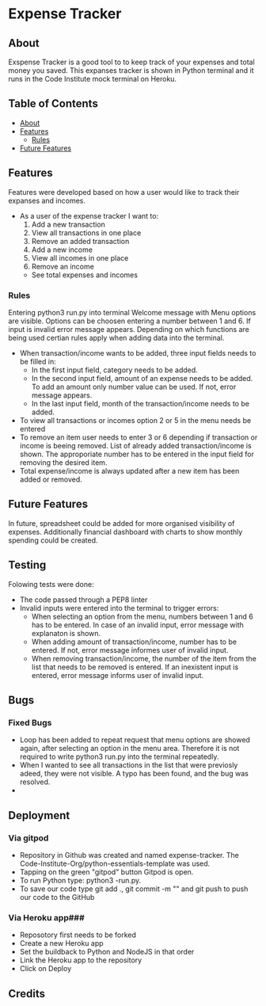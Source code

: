 # Expense Tracker #
## About ##
Exspense Tracker is a good tool to to keep track of your expenses and total money you saved. This expanses tracker is shown in Python terminal and it runs in the Code Institute mock terminal on Heroku.

## Table of Contents ##
* [About](#About)<a name="About"></a>
* [Features](#Features)<a name="Features"></a>
   * [Rules](#Rules)<a name="Rules"></a>
* [Future Features](#Future_Features)<a name="Future Features"></a>


## Features ##
Features were developed based on how a user would like to track their expanses and incomes.

* As a user of the expense tracker I want to:
  1. Add a new transaction
  2. View all transactions in one place
  3. Remove an added transaction
  4. Add a new income
  5. View all incomes in one place
  6. Remove an income
  * See total expenses and incomes

### Rules ###
Entering python3 run.py into terminal Welcome message with Menu options are visible.
Options can be choosen entering a number between 1 and 6. If input is invalid error message appears.
Depending on which functions are being used certian rules apply when adding data into the terminal.
* When transaction/income wants to be added, three input fields needs to be filled in:
  * In the first input field, category needs to be added.
  * In the second input field, amount of an expense needs to be added. To add an amount only number value can be used. If not, error message appears.
  * In the last input field, month of the transaction/income needs to be added.
* To view all transactions or incomes option 2 or 5 in the menu needs be entered
* To remove an item user needs to enter 3 or 6 depending if transaction or income is beeing removed. List of already added transaction/income is shown. The approporiate number has to be entered in the input field for removing the desired item.
* Total expense/income is always updated after a new item has been added or removed.

## Future Features ##
In future, spreadsheet could be added for more organised visibility of expenses. Additionally financial dashboard with charts to show monthly spending could be created.

## Testing ##
Folowing tests were done:
* The code passed through a PEP8 linter
* Invalid inputs were entered into the terminal to trigger errors:
   * When selecting an option from the menu, numbers between 1 and 6 has to be entered. In case of an invalid input, error message with explanaton is shown.
   * When adding amount of transaction/income, number has to be entered. If not, error message informes user of invalid input.
   * When removing transaction/income, the number of the item from the list that needs to be removed is entered. If an inexistent input is entered, error message informs user of invalid input.

## Bugs ##
### Fixed Bugs ###
* Loop has been added to repeat request that menu options are showed again, after selecting an option in the menu area. Therefore it is not required to write python3 run.py into the terminal repeatedly.
* When I wanted to see all transactions in the list that were previosly adeed, they were not visible. A typo has been found, and the bug was resolved.
* 

## Deployment ##

### Via gitpod ###
+ Repository in Github was created and named expense-tracker. The Code-Institute-Org/python-essentials-template was used.
+ Tapping on the green "gitpod" button Gitpod is open. 
+ To run Python type: python3 -run.py.
+ To save our code type git add ., git commit -m "" and git push to push our code to the GitHub
### Via Heroku app###
+ Reposotory first needs to be forked
+ Create a new Heroku app
+ Set the buildback to Python and NodeJS in that order
+ Link the Heroku app to the repository
+ Click on Deploy

## Credits ##




 
